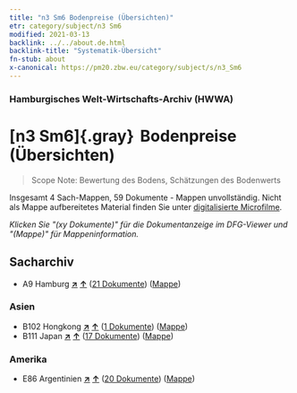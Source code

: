 ```yaml
---
title: "n3 Sm6 Bodenpreise (Übersichten)"
etr: category/subject/n3 Sm6
modified: 2021-03-13
backlink: ../../about.de.html
backlink-title: "Systematik-Übersicht"
fn-stub: about
x-canonical: https://pm20.zbw.eu/category/subject/s/n3_Sm6
---
```


### Hamburgisches Welt-Wirtschafts-Archiv (HWWA)
# [n3 Sm6]{.gray}&#8201; Bodenpreise (Übersichten)&#160; 


> Scope Note: Bewertung des Bodens, Schätzungen des Bodenwerts



Insgesamt 4 Sach-Mappen, 59 Dokumente - Mappen unvollständig.
Nicht als Mappe aufbereitetes Material finden Sie unter [digitalisierte Microfilme](/film/h1_sh.de.html).

_Klicken Sie "(xy Dokumente)" für die Dokumentanzeige im DFG-Viewer und "(Mappe)" für Mappeninformation._

## Sacharchiv



- A9 Hamburg [**&nearr;**](../../../geo/i/140905/about.de.html "Hamburg (alle Mappen)") [**&uarr;**](../../../geo/about.de.html#A9 "Ländersystematik") (<a href="https://pm20.zbw.eu/dfgview/sh/140905,145037" title="über: Hamburg : Bodenpreise (Übersichten)" target="_blank">21 Dokumente</a>) ([Mappe](../../../../folder/sh/1409xx/140905/1450xx/145037/about.de.html))

### Asien

- B102 Hongkong [**&nearr;**](../../../geo/i/141268/about.de.html "Hongkong (alle Mappen)") [**&uarr;**](../../../geo/about.de.html#B102 "Ländersystematik") (<a href="https://pm20.zbw.eu/dfgview/sh/141268,145037" title="über: Hongkong : Bodenpreise (Übersichten)" target="_blank">1 Dokumente</a>) ([Mappe](../../../../folder/sh/1412xx/141268/1450xx/145037/about.de.html))
- B111 Japan [**&nearr;**](../../../geo/i/141272/about.de.html "Japan (alle Mappen)") [**&uarr;**](../../../geo/about.de.html#B111 "Ländersystematik") (<a href="https://pm20.zbw.eu/dfgview/sh/141272,145037" title="über: Japan : Bodenpreise (Übersichten)" target="_blank">17 Dokumente</a>) ([Mappe](../../../../folder/sh/1412xx/141272/1450xx/145037/about.de.html))

### Amerika

- E86 Argentinien [**&nearr;**](../../../geo/i/141692/about.de.html "Argentinien (alle Mappen)") [**&uarr;**](../../../geo/about.de.html#E86 "Ländersystematik") (<a href="https://pm20.zbw.eu/dfgview/sh/141692,145037" title="über: Argentinien : Bodenpreise (Übersichten)" target="_blank">20 Dokumente</a>) ([Mappe](../../../../folder/sh/1416xx/141692/1450xx/145037/about.de.html))


